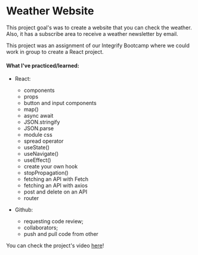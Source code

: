 # Weather Website
This project goal's was to create a website that you can check the weather. Also, it has a subscribe area to receive a weather newsletter by email.

This project was an assignment of our Integrify Bootcamp where we could work in group to create a React project.

#### What I've practiced/learned:
- React:
    - components
    - props
    - button and input components
    - map()
    - async await
    - JSON.stringify
    - JSON.parse
    - module css
    - spread operator
    - useState()
    - useNavigate()
    - useEffect()
    - create your own hook
    - stopPropagation()
    - fetching an API with Fetch
    - fetching an API with axios
    - post and delete on an API
    - router
    
    
- Github:
    - requesting code review;
    - collaborators;
    - push and pull code from other



You can check the project's video [here](https://youtu.be/zdw_-N67uJU)!
